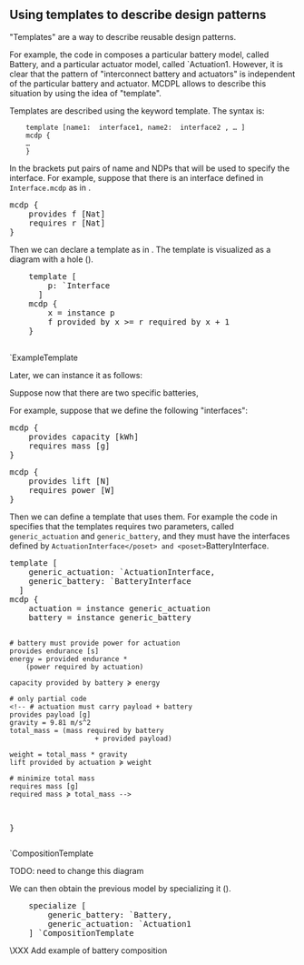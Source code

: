 ## Using templates to describe design patterns

"Templates" are a way to describe reusable design patterns.

For example, the code in [](#code:composition) composes
a particular battery model, called <mcdp>Battery</mcdp>,
and a particular actuator model, called <mcdp>`Actuation1</mcdp>.
However, it is clear that the pattern of "interconnect battery
and actuators" is independent of the particular battery and
actuator. MCDPL allows to describe this situation by using the
idea of "template".

Templates are described using the keyword <k>template</k>.
The syntax is:

<pre><code>    <k>template</k> [<span>name1</span><k>:</k> <span> interface1</span>, <span>name2</span><k>:</k> <span> interface2 </span>, &hellip; ]
    <k>mcdp</k> <k>{</k>
    &hellip;
    <k>}</k>
</code></pre>

In the brackets put pairs of name and NDPs that will be used
to specify the interface.
For example, suppose that there is an interface defined in <code>Interface.mcdp</code> as in [](#code:Interface).

<pre class="mcdp" id='Interface' label='Interface.mcdp'
    figure-id="code:Interface">
mcdp {
    provides f [Nat]
    requires r [Nat]
}
</pre>

Then we can declare a template as in [](#code:ExampleTemplate).
The template is visualized as a diagram with a hole ([](#fig:ExampleTemplate)).

<col2>
    <pre class="mcdp_template" id='ExampleTemplate' label='ExampleTemplate.mcdp_template'
        figure-id="code:ExampleTemplate">
    template [
        p: `Interface
      ]
    mcdp {
        x = instance p
        f provided by x &gt;= r required by x + 1
    }
    </pre>
    <render class="template_children_summarized_TB" figure-id="fig:ExampleTemplate">
        `ExampleTemplate
    </render>
</col2>

Later, we can instance it as follows:
<!--
provided f &lt;= 10
required r &gt;= 15 -->

Suppose now that there are two specific batteries,


For example, suppose that we define the following "interfaces":

<col2>
<pre class='mcdp' id='BatteryInterface' label='BatteryInterface.mcdp'>
mcdp {
    provides capacity [kWh]
    requires mass [g]
}
</pre>
<pre class='mcdp' id='ActuationInterface' label='ActuationInterface.mcdp'>
mcdp {
    provides lift [N]
    requires power [W]
}
</pre>
</col2>

Then we can define a template that uses them.
For example the code in [](#code:CompositionTemplate)
specifies that the templates requires two parameters,
called
<code>generic_actuation</code>
and <code>generic_battery</code>,
and they must have the interfaces
defined by <poset>`ActuationInterface</poset>
and <poset>`BatteryInterface</poset>.

<col2>
<pre class="mcdp_template" id='CompositionTemplate'
    label='CompositionTemplate.mcdp'
    figure-id="code:CompositionTemplate">
template [
    generic_actuation: `ActuationInterface,
    generic_battery: `BatteryInterface
  ]
mcdp {
    actuation = instance generic_actuation
    battery = instance generic_battery

    # battery must provide power for actuation
    provides endurance [s]
    energy = provided endurance *
        (power required by actuation)

    capacity provided by battery ≽ energy

    # only partial code
    <!-- # actuation must carry payload + battery
    provides payload [g]
    gravity = 9.81 m/s^2
    total_mass = (mass required by battery
                         + provided payload)

    weight = total_mass * gravity
    lift provided by actuation ≽ weight

    # minimize total mass
    requires mass [g]
    required mass ≽ total_mass -->
}
</pre>


<!-- style='max-height: 30em'> -->
<render class="template_children_summarized_TB">
    `CompositionTemplate
</render>
</col2>

TODO: need to change this diagram

We can then obtain the previous model by specializing it ([](#code:specialize)).

<pre class='mcdp' figure-id="code:specialize">
    specialize [
        generic_battery: `Battery,
        generic_actuation: `Actuation1
    ] `CompositionTemplate
</pre>


\XXX Add example of battery composition
